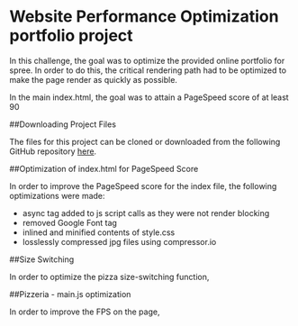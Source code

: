 # Website Performance Optimization portfolio project

In this challenge, the goal was to optimize the provided online portfolio for spree.  In order to do this, the critical rendering path had to be optimized to make the page render as quickly as possible.  

In the main index.html, the goal was to attain a PageSpeed score of at least 90

##Downloading Project Files

The files for this project can be cloned or downloaded from the following GitHub repository [here](https://github.com/acampos645/acampos645.github.io).

##Optimization of index.html for PageSpeed Score

In order to improve the PageSpeed score for the index file, the following optimizations were made:

* async tag added to js script calls as they were not render blocking
* removed Google Font tag
* inlined and minified contents of style.css
* losslessly compressed jpg files using compressor.io

##Size Switching

In order to optimize the pizza size-switching function, 

##Pizzeria - main.js optimization

In order to improve the FPS on the page, 